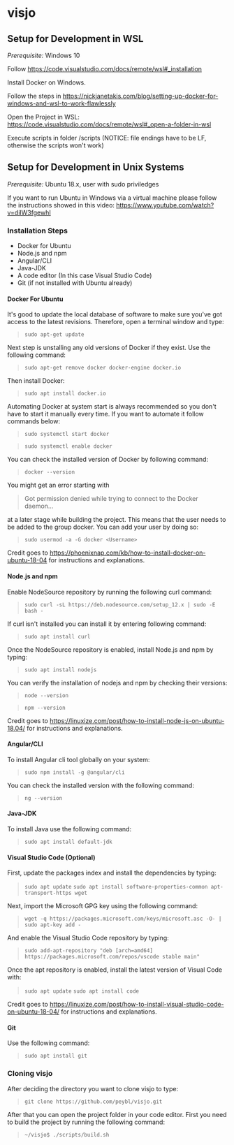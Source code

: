 # visjo

## Setup for Development in WSL

*Prerequisite:* Windows 10

Follow https://code.visualstudio.com/docs/remote/wsl#_installation

Install Docker on Windows.

Follow the steps in https://nickjanetakis.com/blog/setting-up-docker-for-windows-and-wsl-to-work-flawlessly

Open the Project in WSL: https://code.visualstudio.com/docs/remote/wsl#_open-a-folder-in-wsl

Execute scripts in folder /scripts (NOTICE: file endings have to be LF, otherwise the scripts won't work)


## Setup for Development in Unix Systems

*Prerequisite:* Ubuntu 18.x, user with sudo priviledges

If you want to run Ubuntu in Windows via a virtual machine please follow the instructions showed in this video: https://www.youtube.com/watch?v=diIW3fgewhI

### Installation Steps

* Docker for Ubuntu
* Node.js and npm
* Angular/CLI
* Java-JDK
* A code editor (In this case Visual Studio Code)
* Git (if not installed with Ubuntu already)

#### Docker For Ubuntu
It's good to update the local database of software to make sure you've got access to the latest revisions. Therefore, open a terminal window and type:

> ```sudo apt-get update```

Next step is unstalling any old versions of Docker if they exist. Use the following command:

> ```sudo apt-get remove docker docker-engine docker.io```

Then install Docker:

> ```sudo apt install docker.io```

Automating Docker at system start is always recommended so you don't have to start it manually every time. If you want to automate it follow commands below:

> ```sudo systemctl start docker```

> ```sudo systemctl enable docker```

You can check the installed version of Docker by following command:

> ```docker --version```

You might get an error starting with

> Got permission denied while trying to connect to the Docker daemon...

at a later stage while building the project. This means that the user needs to be added to the group docker. You can add your user by doing so:

> ```sudo usermod -a -G docker <Username>```

Credit goes to https://phoenixnap.com/kb/how-to-install-docker-on-ubuntu-18-04 for instructions and explanations.


#### Node.js and npm

Enable NodeSource repository by running the following curl command:

> ```sudo curl -sL https://deb.nodesource.com/setup_12.x | sudo -E bash -```

If curl isn't installed you can install it by entering following command:

> ```sudo apt install curl```

Once the NodeSource repository is enabled, install Node.js and npm by typing:

> ```sudo apt install nodejs```

You can verify the installation of nodejs and npm by checking their versions:

> ```node --version```

> ```npm --version```

Credit goes to https://linuxize.com/post/how-to-install-node-js-on-ubuntu-18.04/ for instructions and explanations.


#### Angular/CLI

To install Angular cli tool globally on your system:

> ```sudo npm install -g @angular/cli```

You can check the installed version with the following command:

> ```ng --version```


#### Java-JDK
To install Java use the following command:

> ```sudo apt install default-jdk```


#### Visual Studio Code (Optional)

First, update the packages index and install the dependencies by typing:

> ```sudo apt update```
> ```sudo apt install software-properties-common apt-transport-https wget```

Next, import the Microsoft GPG key using the following command:

> ```wget -q https://packages.microsoft.com/keys/microsoft.asc -O- | sudo apt-key add -```

And enable the Visual Studio Code repository by typing:

> ```sudo add-apt-repository "deb [arch=amd64] https://packages.microsoft.com/repos/vscode stable main"```

Once the apt repository is enabled, install the latest version of Visual Code with:

> ```sudo apt update```
> ```sudo apt install code```

Credit goes to https://linuxize.com/post/how-to-install-visual-studio-code-on-ubuntu-18-04/ for instructions and explanations.

#### Git

Use the following command:

> ```sudo apt install git```


### Cloning visjo

After deciding the directory you want to clone visjo to type:

> ```git clone https://github.com/peybl/visjo.git```

After that you can open the project folder in your code editor. First you need to build the project by running the following command:

> ```~/visjo$ ./scripts/build.sh```

